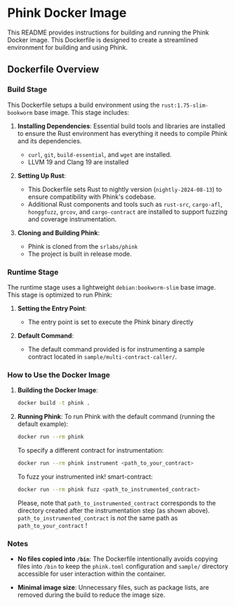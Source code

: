 # Phink Docker Image

This README provides instructions for building and running the Phink Docker image. This Dockerfile is designed to create
a streamlined environment for
building and using Phink.

## Dockerfile Overview

### Build Stage

This Dockerfile setups a build environment using the `rust:1.75-slim-bookworm` base image. This stage
includes:

1. **Installing Dependencies**: Essential build tools and libraries are installed to ensure the Rust environment has
   everything it needs to compile Phink and its dependencies.
    - `curl`, `git`, `build-essential`, and `wget` are installed.
    - LLVM 19 and Clang 19 are installed

2. **Setting Up Rust**:
    - This Dockerfile sets Rust to nightly version (`nightly-2024-08-13`) to ensure compatibility with Phink's
      codebase.
    - Additional Rust components and tools such as `rust-src`, `cargo-afl`, `honggfuzz`, `grcov`, and `cargo-contract`
      are installed to support fuzzing and coverage instrumentation.

3. **Cloning and Building Phink**:
    - Phink is cloned from the `srlabs/phink`
    - The project is built in release mode.

### Runtime Stage

The runtime stage uses a lightweight `debian:bookworm-slim` base image. This stage is optimized to run Phink:

1. **Setting the Entry Point**:
    - The entry point is set to execute the Phink binary directly

2. **Default Command**:
    - The default command provided is for instrumenting a sample contract located in `sample/multi-contract-caller/`.

### How to Use the Docker Image

1. **Building the Docker Image**:
   ```bash
   docker build -t phink .
   ```

2. **Running Phink**:
   To run Phink with the default command (running the default example):
   ```bash
   docker run --rm phink
   ```

   To specify a different contract for instrumentation:
   ```bash
   docker run --rm phink instrument <path_to_your_contract>
   ```

   To fuzz your instrumented ink! smart-contract:
   ```bash
   docker run --rm phink fuzz <path_to_instrumented_contract>
   ```
   Please, note that `path_to_instrumented_contract` corresponds to the directory created after the instrumentation
   step (as shown above). `path_to_instrumented_contract` is *not* the same path as `path_to_your_contract` !

### Notes

- **No files copied into `/bin`**: The Dockerfile intentionally avoids copying files into `/bin` to keep the
  `phink.toml` configuration and `sample/` directory accessible for user interaction within the container.

- **Minimal image size**: Unnecessary files, such as package lists, are removed during the build to reduce the image
  size.